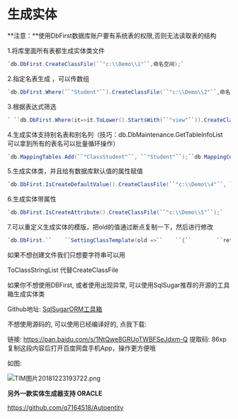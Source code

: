 # 生成实体

**注意：**使用DbFirst数据库账户要有系统表的权限,否则无法读取表的结构



1.将库里面所有表都生成实体类文件

```cs
`db.DbFirst.CreateClassFile(``"c:\\Demo\\1"``,命名空间);`
```



2.指定名表生成 ，可以传数组

```cs
`db.DbFirst.Where(``"Student"``).CreateClassFile(``"c:\\Demo\\2"``,命名空间);`
```



3.根据表达式筛选

```cs
` ``db.DbFirst.Where(it=>it.ToLower().StartsWith(``"view"``)).CreateClassFile(``"c:\\Demo\\3"``);`
```



4.生成实体支持别名表和别名列（技巧：db.DbMaintenance.GetTableInfoList 可以拿到所有的表名可以批量循环操作）

```cs
`db.MappingTables.Add(``"ClassStudent"``, ``"Student"``);``db.MappingColumns.Add(``"NewId"``, ``"Id"``, ``"ClassStudent"``);``db.DbFirst.IsCreateAttribute().Where(``"Student"``).CreateClassFile(``"c:\\Demo\\3"``);`
```



5.生成实体类，并且给有数据库默认值的属性赋值

```cs
`db.DbFirst.IsCreateDefaultValue().CreateClassFile(``"c:\\Demo\\4"``, ``"Demo.Models"``);`
```



6.生成实体带属性

```cs
`db.DbFirst.IsCreateAttribute().CreateClassFile(``"c:\\Demo\\5"``);`
```



7.可以重定义生成实体的模版，把old的值通过断点复制一下，然后进行修改

```cs
`db.DbFirst.``    ``SettingClassTemplate(old =>``    ``{``        ``return` `old;``    ``})``    ``.SettingNamespaceTemplate(old =>``    ``{``        ``return` `old;``//修改using命名空间``    ``})``    ``.SettingPropertyDescriptionTemplate(old =>``    ``{``        ``return` `@"           /// <summary>``      ``/// Desc_New:{PropertyDescription}``      ``/// Default_New:{DefaultValue}``            ``/// Nullable_New:{IsNullable}``            ``/// </summary>"``;``    ``})``    ``.SettingPropertyTemplate(old =>``    ``{``        ``return` `old;``    ``})``    ``.SettingConstructorTemplate(old =>``    ``{``        ``return` `old;``//修改构造函数``    ``})``.CreateClassFile(``"c:\\Demo\\6"``);`
```



如果不想创建文件我们只想要字符串可以用

ToClassStringList 代替CreateClassFile



如果你不想使用DBFirst, 或者使用出现异常, 可以使用SqlSugar推荐的开源的工具箱生成实体类

Github地址: [SqlSugarORM工具箱](https://github.com/q7164518/SqlSugar.Tools)

不想使用源码的, 可以使用已经编译好的, 点我下载: 

链接: https://pan.baidu.com/s/1NtQwe8GRUoTWBFSeJdxm-Q 提取码: 86xp 复制这段内容后打开百度网盘手机App，操作更方便哦



如图:

![TIM图片20181223193722.png](http://www.codeisbug.com/_theme/ueditor/utf8-net/net/upload/image/20181223/6368119064283914818324492.png)



**另外一款实体生成器支持 ORACLE**

https://github.com/q7164518/Autoentity


  